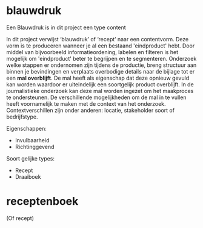 
# blauwdruk 
Een Blauwdruk is in dit project een type content

In dit project verwijst ‘blauwdruk’ of ‘recept’ naar een contentvorm. Deze vorm is te produceren wanneer je al een bestaand 'eindproduct' hebt. Door middel van bijvoorbeeld informatieordening, labelen en filteren is het mogelijk om 'eindproduct' beter te begrijpen en te segmenteren. Onderzoek welke stappen er ondernomen zijn tijdens de productie, breng structuur aan binnen je bevindingen en verplaats overbodige details naar de bijlage tot er een __mal overblijft__. De mal heeft als eigenschap dat deze opnieuw gevuld kan worden waardoor er uiteindelijk een soortgelijk product overblijft. In de journalistieke onderzoek kan deze mal worden ingezet om het maakproces te ondersteunen. De verschillende mogelijkheden om de mal in te vullen heeft voornamelijk te maken met de context van het onderzoek. Contextverschillen zijn onder anderen: locatie, stakeholder soort of bedrijfstype. 


Eigenschappen:
* Invulbaarheid
* Richtinggevend

Soort gelijke types:
* Recept
* Draaiboek

# receptenboek

(Of recept)


